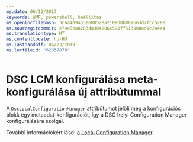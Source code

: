 ```yaml
---
ms.date: 06/12/2017
keywords: WMF, powershell, beállítás
ms.openlocfilehash: 3c6a409a53ee88528a2109d8b007663d7fcc5288
ms.sourcegitcommit: e7445ba8203da304286c591ff513900ad1c244a4
ms.translationtype: MT
ms.contentlocale: hu-HU
ms.lasthandoff: 04/23/2019
ms.locfileid: "62057878"
---
```

# <a name="configure-dsc-lcm-with-new-meta-configuration-attribute"></a>DSC LCM konfigurálása meta-konfigurálása új attribútummal

A `DscLocalConfigurationManager` attribútumot jelöli meg a konfigurációs blokk egy metaadat-konfigurációt, így a DSC helyi Configuration Manager konfigurálására szolgál.

További információkért lásd: [a Local Configuration Manager](https://msdn.microsoft.com/powershell/dsc/metaconfig).
